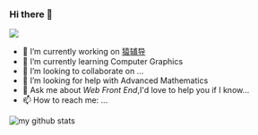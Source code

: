 ### Hi there 👋

<!--
**ScarboroughCoral/ScarboroughCoral** is a ✨ _special_ ✨ repository because its `README.md` (this file) appears on your GitHub profile.

Here are some ideas to get you started:


-->
![](https://visitor-badge.glitch.me/badge?page_id=abhisheknaiidu.abhisheknaiidu)
- 🔭 I’m currently working on [猿辅导](https://www.yuanfudao.com/) 
- 🌱 I’m currently learning Computer Graphics
- 👯 I’m looking to collaborate on ...
- 🤔 I’m looking for help with Advanced Mathematics
- 💬 Ask me about *Web Front End*,I'd love to help you if I know...
- 📫 How to reach me: ...
<!-- 😄 Pronouns: ...
- ⚡ Fun fact: ...
-->

![my github stats](https://github-readme-stats.vercel.app/api?username=ScarboroughCoral&show_icons=true&hide_border=true)
